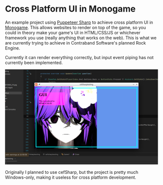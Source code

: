 # Cross Platform UI in Monogame

An example project using [Puppeteer Sharp](https://github.com/hardkoded/puppeteer-sharp) to achieve cross platform UI in [Monogame](https://github.com/MonoGame/MonoGame). This allows websites to render on top of the game, so you could in theory make your game's UI in HTML/CSS/JS or whichever framework you use (really anything that works on the web). This is what we are currently trying to achieve in Contraband Software's planned Rock Engine.

Currently it can render everything correctly, but input event piping has not currently been implemented.

![A combine harvester mowing a wheat field](preview.png?raw=true "Preview Image")

Originally I planned to use cefSharp, but the project is pretty much Windows-only, making it useless for cross platform development.
